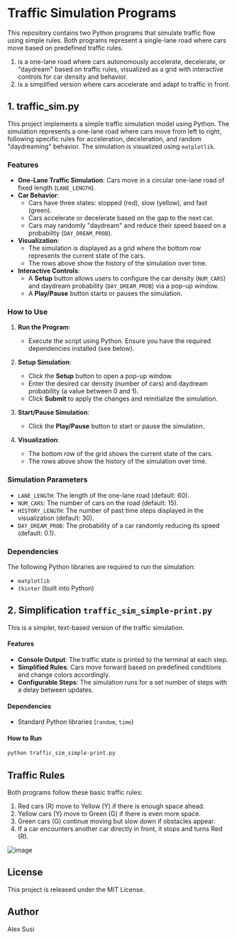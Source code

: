 # Traffic Simulation Programs

This repository contains two Python programs that simulate traffic flow using simple rules. Both programs represent a single-lane road where cars move based on predefined traffic rules.

1. is a one-lane road where cars autonomously accelerate, decelerate, or "daydream" based on traffic rules, visualized as a grid with interactive controls for car density and behavior.
2. is a simplified version where cars accelerate and adapt to traffic in front.

## 1. traffic_sim.py

This project implements a simple traffic simulation model using Python. The simulation represents a one-lane road where cars move from left to right, following specific rules for acceleration, deceleration, and random "daydreaming" behavior. The simulation is visualized using `matplotlib`.

### Features

- **One-Lane Traffic Simulation**: Cars move in a circular one-lane road of fixed length (`LANE_LENGTH`).
- **Car Behavior**:
  - Cars have three states: stopped (red), slow (yellow), and fast (green).
  - Cars accelerate or decelerate based on the gap to the next car.
  - Cars may randomly "daydream" and reduce their speed based on a probability (`DAY_DREAM_PROB`).
- **Visualization**:
  - The simulation is displayed as a grid where the bottom row represents the current state of the cars.
  - The rows above show the history of the simulation over time.
- **Interactive Controls**:
  - A **Setup** button allows users to configure the car density (`NUM_CARS`) and daydream probability (`DAY_DREAM_PROB`) via a pop-up window.
  - A **Play/Pause** button starts or pauses the simulation.

### How to Use

1. **Run the Program**:
   - Execute the script using Python. Ensure you have the required dependencies installed (see below).

2. **Setup Simulation**:
   - Click the **Setup** button to open a pop-up window.
   - Enter the desired car density (number of cars) and daydream probability (a value between 0 and 1).
   - Click **Submit** to apply the changes and reinitialize the simulation.

3. **Start/Pause Simulation**:
   - Click the **Play/Pause** button to start or pause the simulation.

4. **Visualization**:
   - The bottom row of the grid shows the current state of the cars.
   - The rows above show the history of the simulation over time.

### Simulation Parameters

- `LANE_LENGTH`: The length of the one-lane road (default: 60).
- `NUM_CARS`: The number of cars on the road (default: 15).
- `HISTORY_LENGTH`: The number of past time steps displayed in the visualization (default: 30).
- `DAY_DREAM_PROB`: The probability of a car randomly reducing its speed (default: 0.1).

### Dependencies

The following Python libraries are required to run the simulation:

- `matplotlib`
- `tkinter` (built into Python)

## 2. Simplification `traffic_sim_simple-print.py`

This is a simpler, text-based version of the traffic simulation.

#### Features

- **Console Output**: The traffic state is printed to the terminal at each step.
- **Simplified Rules**: Cars move forward based on predefined conditions and change colors accordingly.
- **Configurable Steps**: The simulation runs for a set number of steps with a delay between updates.

#### Dependencies

- Standard Python libraries (`random`, `time`)

#### How to Run

```bash
python traffic_sim_simple-print.py
```

## Traffic Rules

Both programs follow these basic traffic rules:

1. Red cars (R) move to Yellow (Y) if there is enough space ahead.
2. Yellow cars (Y) move to Green (G) if there is even more space.
3. Green cars (G) continue moving but slow down if obstacles appear.
4. If a car encounters another car directly in front, it stops and turns Red (R).

![image](https://github.com/user-attachments/assets/d7a4954b-9d76-4ab8-bd13-0585390b7750)

## License

This project is released under the MIT License.

## Author

Alex Susi

